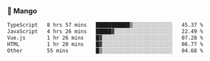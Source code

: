 ### 🥭 Mango

<!--START_SECTION:waka-->

```txt
TypeScript   8 hrs 57 mins   ███████████▒░░░░░░░░░░░░░   45.37 %
JavaScript   4 hrs 26 mins   █████▓░░░░░░░░░░░░░░░░░░░   22.49 %
Vue.js       1 hr 26 mins    █▓░░░░░░░░░░░░░░░░░░░░░░░   07.28 %
HTML         1 hr 20 mins    █▓░░░░░░░░░░░░░░░░░░░░░░░   06.77 %
Other        55 mins         █▒░░░░░░░░░░░░░░░░░░░░░░░   04.68 %
```

<!--END_SECTION:waka-->
